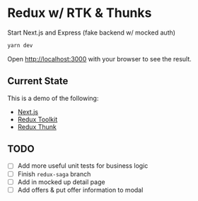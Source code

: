# Redux w/ RTK & Thunks

Start Next.js and Express (fake backend w/ mocked auth)

```bash
yarn dev
```

Open [http://localhost:3000](http://localhost:3000) with your browser to see the result.

## Current State

This is a demo of the following:

- [Next.js](https://nextjs.org/)
- [Redux Toolkit](https://redux-toolkit.js.org/)
- [Redux Thunk](https://github.com/reduxjs/redux-thunk)

## TODO

- [ ] Add more useful unit tests for business logic
- [ ] Finish `redux-saga` branch
- [ ] Add in mocked up detail page
- [ ] Add offers & put offer information to modal
